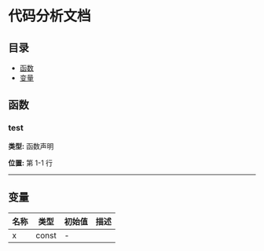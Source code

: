 # 代码分析文档

## 目录

* [函数](#函数)
* [变量](#变量)

## 函数

### test

**类型:** 函数声明

**位置:** 第 1-1 行

---

## 变量

| 名称 | 类型 | 初始值 | 描述 |
|------|------|--------|------|
| x | const | - |  |

